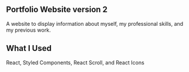 ## Portfolio Website version 2
A website to display information about myself, my professional skills, and my previous work.

## What I Used
React, Styled Components, React Scroll, and React Icons
